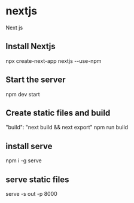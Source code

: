 # nextjs

Next js

## Install Nextjs

npx create-next-app nextjs --use-npm

## Start the server

npm dev start

## Create static files and build

"build": "next build && next export"
npm run build

## install serve

npm i -g serve

## serve static files

serve -s out -p 8000

